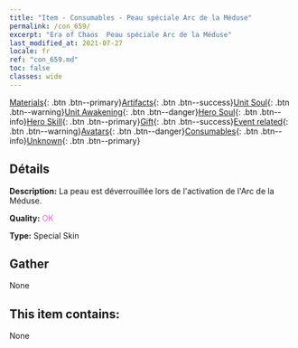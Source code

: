 ```yaml
---
title: "Item - Consumables - Peau spéciale Arc de la Méduse"
permalink: /con_659/
excerpt: "Era of Chaos  Peau spéciale Arc de la Méduse"
last_modified_at: 2021-07-27
locale: fr
ref: "con_659.md"
toc: false
classes: wide
---
```

 [Materials](/ItemsFR/){: .btn .btn--primary}[Artifacts](/ItemsFR/Artifacts/){: .btn .btn--success}[Unit Soul](/ItemsFR/UnitSoul/){: .btn .btn--warning}[Unit Awakening](/ItemsFR/UnitAwakening/){: .btn .btn--danger}[Hero Soul](/ItemsFR/HeroSoul/){: .btn .btn--info}[Hero Skill](/ItemsFR/HeroSkill/){: .btn .btn--primary}[Gift](/ItemsFR/Gift/){: .btn .btn--success}[Event related](/ItemsFR/Events/){: .btn .btn--warning}[Avatars](/ItemsFR/Avatars/){: .btn .btn--danger}[Consumables](/ItemsFR/Consumables/){: .btn .btn--info}[Unknown](/ItemsFR/Unknown/){: .btn .btn--primary}

## Détails
 **Description:** La peau est déverrouillée lors de l'activation de l'Arc de la Méduse.

 **Quality:** <span style="color: #DA70D6">OK</span>

 **Type:** Special Skin

## Gather

  None

## This item contains:

  None

